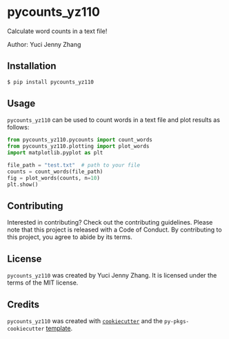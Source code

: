 # pycounts_yz110

Calculate word counts in a text file!

Author: Yuci Jenny Zhang

## Installation

```bash
$ pip install pycounts_yz110
```

## Usage

`pycounts_yz110` can be used to count words in a text file and plot results
as follows:

```python
from pycounts_yz110.pycounts import count_words
from pycounts_yz110.plotting import plot_words
import matplotlib.pyplot as plt

file_path = "test.txt"  # path to your file
counts = count_words(file_path)
fig = plot_words(counts, n=10)
plt.show()
```

## Contributing

Interested in contributing? Check out the contributing guidelines. Please note that this project is released with a Code of Conduct. By contributing to this project, you agree to abide by its terms.

## License

`pycounts_yz110` was created by Yuci Jenny Zhang. It is licensed under the terms of the MIT license.

## Credits

`pycounts_yz110` was created with [`cookiecutter`](https://cookiecutter.readthedocs.io/en/latest/) and the `py-pkgs-cookiecutter` [template](https://github.com/py-pkgs/py-pkgs-cookiecutter).

